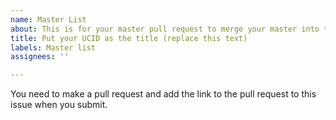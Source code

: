 ```yaml
---
name: Master List
about: This is for your master pull request to merge your master into this repo.
title: Put your UCID as the title (replace this text)
labels: Master list
assignees: ''

---
```


You need to make a pull request and add the link to the pull request to this issue when you submit.
